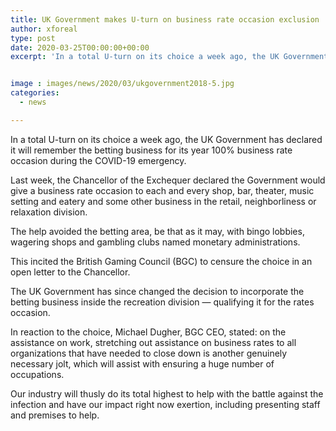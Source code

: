 ```yaml
---
title: UK Government makes U-turn on business rate occasion exclusion
author: xforeal 
type: post
date: 2020-03-25T00:00:00+00:00
excerpt: 'In a total U-turn on its choice a week ago, the UK Government has declared it will remember the betting business for its year 100&amp;percnt; business rate occasion during the COVID-19 crisis '


image : images/news/2020/03/ukgovernment2018-5.jpg
categories:
  - news

---
```

In a total U-turn on its choice a week ago, the UK Government has declared it will remember the betting business for its year 100&percnt; business rate occasion during the COVID-19 emergency. 

Last week, the Chancellor of the Exchequer declared the Government would give a business rate occasion to each and every shop, bar, theater, music setting and eatery and some other business in the retail, neighborliness or relaxation division. 

The help avoided the betting area, be that as it may, with bingo lobbies, wagering shops and gambling clubs named monetary administrations. 

This incited the British Gaming Council (BGC) to censure the choice in an open letter to the Chancellor. 

The UK Government has since changed the decision to incorporate the betting business inside the recreation division &#8212; qualifying it for the rates occasion. 

In reaction to the choice, Michael Dugher, BGC CEO, stated: on the assistance on work, stretching out assistance on business rates to all organizations that have needed to close down is another genuinely necessary jolt, which will assist with ensuring a huge number of occupations. 

Our industry will thusly do its total highest to help with the battle against the infection and have our impact right now exertion, including presenting staff and premises to help.